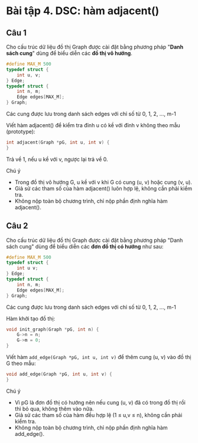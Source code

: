 # Bài tập 4. DSC: hàm adjacent()
## Câu 1
Cho cấu trúc dữ liệu đồ thị Graph được cài đặt bằng phương pháp "**Danh sách cung**" dùng để biểu diễn các **đồ thị vô hướng**.
```c
#define MAX_M 500
typedef struct {
    int u, v;
} Edge;
typedef struct {
    int n, m;
    Edge edges[MAX_M];
} Graph;
```
Các cung được lưu trong danh sách edges với chỉ số từ 0, 1, 2, ..., m-1

Viết hàm adjacent() để kiểm tra đỉnh u có kề với đỉnh v không theo mẫu (prototype):
```c
int adjacent(Graph *pG, int u, int v) {
}
```
Trả về 1, nếu u kề với v, ngược lại trả về 0.

Chú ý
- Trong đồ thị vô hướng G, u kề với v khi G có cung (u, v) hoặc cung (v, u).
- Giả sử các tham số của hàm adjacent() luôn hợp lệ, không cần phải kiểm tra.
- Không nộp toàn bộ chương trình, chỉ nộp phần định nghĩa hàm adjacent().

## Câu 2
Cho cấu trúc dữ liệu đồ thị Graph được cài đặt bằng phương pháp "Danh sách cung" dùng để biểu diễn các **đơn đồ thị có hướng** như sau:
```c
#define MAX_M 500
typedef struct {
    int u v;
} Edge;
typedef struct {
    int n, m;
    Edge edges[MAX_M];
} Graph;
```
Các cung được lưu trong danh sách edges với chỉ số từ 0, 1, 2, ..., m-1

Hàm khởi tạo đồ thị:
```c
void init_graph(Graph *pG, int n) {
    G->n = n;
    G->m = 0;
}
```
Viết hàm `add_edge(Graph *pG, int u, int v)` để thêm cung (u, v) vào đồ thị G theo mẫu:
```c
void add_edge(Graph *pG, int u, int v) {
}
```

Chú ý
- Vì pG là đơn đồ thị có hướng nên nếu cung (u, v) đã có trong đồ thị rồi thì bỏ qua, không thêm vào nữa.
- Giả sử các tham số của hàm đều hợp lệ (1 ≤ u,v ≤ n), không cần phải kiểm tra.
- Không nộp toàn bộ chương trình, chỉ nộp phần định nghĩa hàm add_edge().
